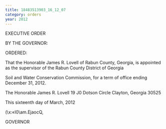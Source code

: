 ```yaml
---
title: 18483513903_16_12_07
category: orders
year: 2012
---
```

 

EXECUTIVE ORDER

BY THE GOVERNOR:

ORDERED:

That the Honorable James R. Lovell of Rabun County, Georgia, is
appointed as the supervisor of the Rabun County District of Georgia

Soil and Water Conservation Commission, for a term of office ending
December 31, 2012.

The Honorable James R. Lovell
19 J0 Dotson Circle
Clayton, Georgia 30525

This sixteenth day of March, 2012

\(\x:«I0\am.EjaocQ,

GOVERNOR

